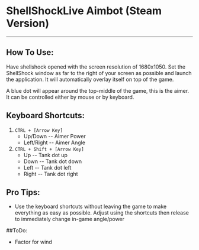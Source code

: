 # ShellShockLive Aimbot (Steam Version)
---
## How To Use:
Have shellshock opened with the screen resolution of 1680x1050. Set the ShellShock window as far to the right of your screen as possible and launch the application. It will automatically overlay itself on top of the game.

A blue dot will appear around the top-middle of the game, this is the aimer. It can be controlled either by mouse or by keyboard.

## Keyboard Shortcuts:
1. `CTRL + [Arrow Key]`
    * Up/Down    -- Aimer Power
    * Left/Right -- Aimer Angle
2. `CTRL + Shift + [Arrow Key]`
    * Up    -- Tank dot up 
    * Down  -- Tank dot down
    * Left  -- Tank dot left
    * Right -- Tank dot right

## Pro Tips:
* Use the keyboard shortcuts without leaving the game to make everything as easy as possible. Adjust using the shortcuts then release to immediately change in-game angle/power

##ToDo:
* Factor for wind
